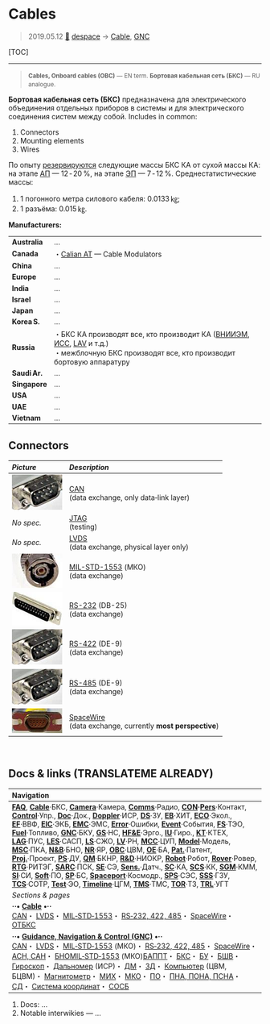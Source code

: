 # Cables
> 2019.05.12 [🚀](../index/index.md) [despace](index.md) → [Cable](cable.md), [GNC](gnc.md)

[TOC]

---

> <small>**Cables, Onboard cables (OBC)** — EN term. **Бортовая кабельная сеть (БКС)** — RU analogue.</small>

**Бортовая кабельная сеть (БКС)** предназначена для электрического объединения отдельных приборов в системы и для электрического соединения систем между собой. Includes in common:

   1. Connectors
   1. Mounting elements
   1. Wires

По опыту [резервируются](reserve.md) следующие массы БКС КА от сухой массы КА: на этапе [АП](rnd_ap.md) — 12 ‑ 20 %, на этапе [ЭП](rnd_ep.md) — 7 ‑ 12 %. Среднестатистические массы:

   1. 1 погонного метра силового кабеля: 0.0133 ㎏;
   1. 1 разъёма: 0.015 ㎏.

**Manufacturers:**

| | |
|:--|:--|
|**Australia**|…|
|**Canada**|・[Calian AT](zz_calian_at.md) — Cable Modulators|
|**China**|…|
|**Europe**|…|
|**India**|…|
|**Israel**|…|
|**Japan**|…|
|**Korea S.**|…|
|**Russia**|・БКС КА производят все, кто производит КА ([ВНИИЭМ](zz_vniiem.md), [ИСС](zz_iss_r.md), [LAV](zz_lav.md) и т.д.)<br> ・межблочную БКС производят все, кто производит бортовую аппаратуру|
|**Saudi Ar.**|…|
|**Singapore**|…|
|**USA**|…|
|**UAE**|…|
|**Vietnam**|…|



## Connectors

|*Picture*|*Description*|
|:--|:--|
|![](f/cable/de_9_1_thumb.jpg)|[CAN](can.md)<br> (data exchange, only data‑link layer)|
|*No spec.*|[JTAG](jtag.md)<br> (testing)|
|*No spec.*|[LVDS](lvds.md)<br> (data exchange, physical layer only)|
|![](f/cable/mil_std_1553_1_thumb2.jpg)|[MIL-STD-1553](mil_std_1553.md) (МКО)<br> (data exchange)|
|![](f/cable/db_25_1_thumb.jpg)|[RS-232](rs_xxx.md) (DB-25)<br> (data exchange)|
|![](f/cable/de_9_1_thumb.jpg)|[RS-422](rs_xxx.md) (DE-9)<br> (data exchange)|
|![](f/cable/de_9_1_thumb.jpg)|[RS-485](rs_xxx.md) (DE-9)<br> (data exchange)|
|![](f/cable/micro_d_1_thumb.jpg)|[SpaceWire](spacewire.md)<br> (data exchange, currently **most perspective**)|



<p style="page-break-after:always"> </p>

## Docs & links (TRANSLATEME ALREADY)
|Navigation|
|:--|
|**[FAQ](faq.md)**, **[Cable](cable.md)**·БКС, **[Camera](cam.md)**·Камера, **[Comms](comms.md)**·Радио, **[CON](contact.md)·[Pers](person.md)**·Контакт, **[Control](control.md)**·Упр., **[Doc](doc.md)**·Док., **[Doppler](doppler.md)**·ИСР, **[DS](ds.md)**·ЗУ, **[EB](eb.md)**·ХИТ, **[ECO](ecology.md)**·Экол., **[EF](ef.md)**·ВВФ, **[ElC](elc.md)**·ЭКБ, **[EMC](emc.md)**·ЭМС, **[Error](error.md)**·Ошибки, **[Event](event.md)**·События, **[FS](fs.md)**·ТЭО, **[Fuel](fuel.md)**·Топливо, **[GNC](gnc.md)**·БКУ, **[GS](scs.md)**·НС, **[HF&E](hfe.md)**·Эрго., **[IU](iu.md)**·Гиро., **[KT](kt.md)**·КТЕХ, **[LAG](lag.md)**·ПУC, **[LES](les.md)**·САСП, **[LS](ls.md)**·СЖО, **[LV](lv.md)**·РН, **[MCC](mcc.md)**·ЦУП, **[Model](model.md)**·Модель, **[MSC](sc.md)**·ПКА, **[N&B](nnb.md)**·БНО, **[NR](nr.md)**·ЯР, **[OBC](obc.md)**·ЦВМ, **[OE](oe.md)**·БА, **[Pat.](патент.md)**·Патент, **[Proj.](project.md)**·Проект, **[PS](ps.md)**·ДУ, **[QM](qm.md)**·БКНР, **[R&D](rnd.md)**·НИОКР, **[Robot](robotics.md)**·Робот, **[Rover](rover.md)**·Ровер, **[RTG](rtg.md)**·РИТЭГ, **[SARC](sarc.md)**·ПСК, **[SE](se.md)**·СЭ, **[Sens.](sensor.md)**·Датч., **[SC](sc.md)**·КА, **[SCS](scs.md)**·КК, **[SGM](sgm.md)**·КММ, **[SI](si.md)**·СИ, **[Soft](soft.md)**·ПО, **[SP](sp.md)**·БС, **[Spaceport](spaceport.md)**·Космодр., **[SPS](sps.md)**·СЭС, **[SSS](sss.md)**·ГЗУ, **[TCS](tcs.md)**·СОТР, **[Test](test.md)**·ЭО, **[Timeline](timeline.md)**·ЦГМ, **[TMS](tms.md)**·ТМС, **[TOR](tor.md)**·ТЗ, **[TRL](trl.md)**·УГТ|
|*Sections & pages*|
|**··• [Cable](cable.md) •··**<br> [CAN](can.md)・ [LVDS](lvds.md)・ [MIL‑STD‑1553](mil_std_1553.md)・ [RS‑232, 422, 485](rs_xxx.md)・ [SpaceWire](spacewire.md)・ [ОТБКС](cable_ct.md)|
|**··• [Guidance, Navigation & Control (GNC)](gnc.md) •··**<br> [CAN](can.md)・ [LVDS](lvds.md)・ [MIL‑STD‑1553](mil_std_1553.md) (МКО)・ [RS‑232, 422, 485](rs_xxx.md)・ [SpaceWire](spacewire.md)・ [АСН, САН](ans.md)・ [БНО](nnb.md)[MIL‑STD‑1553](mil_std_1553.md) (МКО)[БАППТ](acup.md)・ [БКС](cable.md)・ [БУ](sp.md)・ [БШВ](time.md)・ [Гироскоп](iu.md)・ [Дальномер](doppler.md) (ИСР)・ [ДМ](iu.md)・ [ЗД](sensor.md)・ [Компьютер](obc.md) (ЦВМ, БЦВМ)・ [Магнитометр](sensor.md)・ [МИХ](mic.md)・ [МКО](mil_std_1553.md)・ [ПО](soft.md)・ [ПНА, ПОНА, ПСНА](aiad.md)・ [СД](sensor.md)・ [Система координат](coord_sys.md)・ [СОСБ](spos.md)|

   1. Docs: …
   1. Notable interwikies — …
